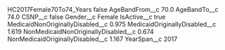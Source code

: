 <?xml version="1.0" encoding="UTF-8"?>
<CustomMetadata xmlns="http://soap.sforce.com/2006/04/metadata" xmlns:xsi="http://www.w3.org/2001/XMLSchema-instance" xmlns:xsd="http://www.w3.org/2001/XMLSchema">
    <label>HC2017Female70To74_Years</label>
    <protected>false</protected>
    <values>
        <field>AgeBandFrom__c</field>
        <value xsi:type="xsd:double">70.0</value>
    </values>
    <values>
        <field>AgeBandTo__c</field>
        <value xsi:type="xsd:double">74.0</value>
    </values>
    <values>
        <field>CSNP__c</field>
        <value xsi:type="xsd:boolean">false</value>
    </values>
    <values>
        <field>Gender__c</field>
        <value xsi:type="xsd:string">Female</value>
    </values>
    <values>
        <field>IsActive__c</field>
        <value xsi:type="xsd:boolean">true</value>
    </values>
    <values>
        <field>MedicaidNonOriginallyDisabled__c</field>
        <value xsi:type="xsd:double">0.975</value>
    </values>
    <values>
        <field>MedicaidOriginallyDisabled__c</field>
        <value xsi:type="xsd:double">1.619</value>
    </values>
    <values>
        <field>NonMedicaidNonOriginallyDisabled__c</field>
        <value xsi:type="xsd:double">0.674</value>
    </values>
    <values>
        <field>NonMedicaidOriginallyDisabled__c</field>
        <value xsi:type="xsd:double">1.167</value>
    </values>
    <values>
        <field>YearSpan__c</field>
        <value xsi:type="xsd:string">2017</value>
    </values>
</CustomMetadata>
